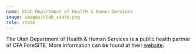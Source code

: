 ```yaml
---
name: Utah Department of Health & Human Services
image: images/Utah_state.png
role: state
---
```

The Utah Department of Health & Human Services is a public health partner of CFA ForeSITE. More information can be found at their [website](https://dhhs.utah.gov/). 
